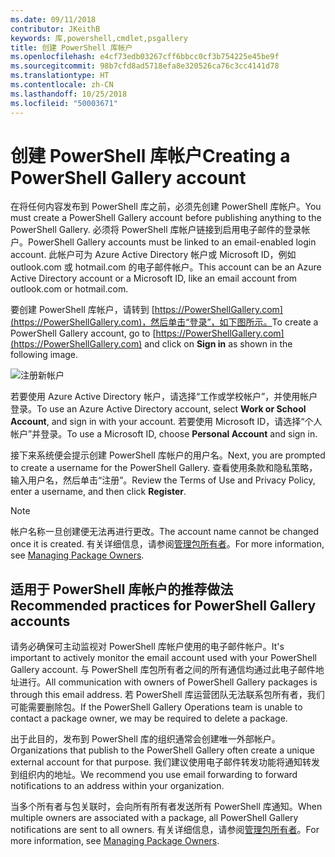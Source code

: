 ```yaml
---
ms.date: 09/11/2018
contributor: JKeithB
keywords: 库,powershell,cmdlet,psgallery
title: 创建 PowerShell 库帐户
ms.openlocfilehash: e4cf73edb03267cff6bbcc0cf3b754225e45be9f
ms.sourcegitcommit: 98b7cfd8ad5718efa8e320526ca76c3cc4141d78
ms.translationtype: HT
ms.contentlocale: zh-CN
ms.lasthandoff: 10/25/2018
ms.locfileid: "50003671"
---
```

# <a name="creating-a-powershell-gallery-account"></a><span data-ttu-id="b9243-103">创建 PowerShell 库帐户</span><span class="sxs-lookup"><span data-stu-id="b9243-103">Creating a PowerShell Gallery account</span></span>

<span data-ttu-id="b9243-104">在将任何内容发布到 PowerShell 库之前，必须先创建 PowerShell 库帐户。</span><span class="sxs-lookup"><span data-stu-id="b9243-104">You must create a PowerShell Gallery account before publishing anything to the PowerShell Gallery.</span></span>
<span data-ttu-id="b9243-105">必须将 PowerShell 库帐户链接到启用电子邮件的登录帐户。</span><span class="sxs-lookup"><span data-stu-id="b9243-105">PowerShell Gallery accounts must be linked to an email-enabled login account.</span></span> <span data-ttu-id="b9243-106">此帐户可为 Azure Active Directory 帐户或 Microsoft ID，例如 outlook.com 或 hotmail.com 的电子邮件帐户。</span><span class="sxs-lookup"><span data-stu-id="b9243-106">This account can be an Azure Active Directory account or a Microsoft ID, like an email account from outlook.com or hotmail.com.</span></span>

<span data-ttu-id="b9243-107">要创建 PowerShell 库帐户，请转到 [https://PowerShellGallery.com](https://PowerShellGallery.com)，然后单击“登录”，如下图所示。</span><span class="sxs-lookup"><span data-stu-id="b9243-107">To create a PowerShell Gallery account, go to [https://PowerShellGallery.com](https://PowerShellGallery.com) and click on **Sign in** as shown in the following image.</span></span>

![注册新帐户](../../Images/CreateAccount-Register.png)

<span data-ttu-id="b9243-109">若要使用 Azure Active Directory 帐户，请选择“工作或学校帐户”，并使用帐户登录。</span><span class="sxs-lookup"><span data-stu-id="b9243-109">To use an Azure Active Directory account, select **Work or School Account**, and sign in with your account.</span></span> <span data-ttu-id="b9243-110">若要使用 Microsoft ID，请选择“个人帐户”并登录。</span><span class="sxs-lookup"><span data-stu-id="b9243-110">To use a Microsoft ID, choose **Personal Account** and sign in.</span></span>

<span data-ttu-id="b9243-111">接下来系统便会提示创建 PowerShell 库帐户的用户名。</span><span class="sxs-lookup"><span data-stu-id="b9243-111">Next, you are prompted to create a username for the PowerShell Gallery.</span></span> <span data-ttu-id="b9243-112">查看使用条款和隐私策略，输入用户名，然后单击“注册”。</span><span class="sxs-lookup"><span data-stu-id="b9243-112">Review the Terms of Use and Privacy Policy, enter a username, and then click **Register**.</span></span>

> [!NOTE]
> <span data-ttu-id="b9243-113">帐户名称一旦创建便无法再进行更改。</span><span class="sxs-lookup"><span data-stu-id="b9243-113">The account name cannot be changed once it is created.</span></span> <span data-ttu-id="b9243-114">有关详细信息，请参阅[管理包所有者](managing-package-owners.md)。</span><span class="sxs-lookup"><span data-stu-id="b9243-114">For more information, see [Managing Package Owners](managing-package-owners.md).</span></span>

## <a name="recommended-practices-for-powershell-gallery-accounts"></a><span data-ttu-id="b9243-115">适用于 PowerShell 库帐户的推荐做法</span><span class="sxs-lookup"><span data-stu-id="b9243-115">Recommended practices for PowerShell Gallery accounts</span></span>

<span data-ttu-id="b9243-116">请务必确保可主动监视对 PowerShell 库帐户使用的电子邮件帐户。</span><span class="sxs-lookup"><span data-stu-id="b9243-116">It's important to actively monitor the email account used with your PowerShell Gallery account.</span></span> <span data-ttu-id="b9243-117">与 PowerShell 库包所有者之间的所有通信均通过此电子邮件地址进行。</span><span class="sxs-lookup"><span data-stu-id="b9243-117">All communication with owners of PowerShell Gallery packages is through this email address.</span></span> <span data-ttu-id="b9243-118">若 PowerShell 库运营团队无法联系包所有者，我们可能需要删除包。</span><span class="sxs-lookup"><span data-stu-id="b9243-118">If the PowerShell Gallery Operations team is unable to contact a package owner, we may be required to delete a package.</span></span>

<span data-ttu-id="b9243-119">出于此目的，发布到 PowerShell 库的组织通常会创建唯一外部帐户。</span><span class="sxs-lookup"><span data-stu-id="b9243-119">Organizations that publish to the PowerShell Gallery often create a unique external account for that purpose.</span></span> <span data-ttu-id="b9243-120">我们建议使用电子邮件转发功能将通知转发到组织内的地址。</span><span class="sxs-lookup"><span data-stu-id="b9243-120">We recommend you use email forwarding to forward notifications to an address within your organization.</span></span>

<span data-ttu-id="b9243-121">当多个所有者与包关联时，会向所有所有者发送所有 PowerShell 库通知。</span><span class="sxs-lookup"><span data-stu-id="b9243-121">When multiple owners are associated with a package, all PowerShell Gallery notifications are sent to all owners.</span></span> <span data-ttu-id="b9243-122">有关详细信息，请参阅[管理包所有者](managing-package-owners.md)。</span><span class="sxs-lookup"><span data-stu-id="b9243-122">For more information, see [Managing Package Owners](managing-package-owners.md).</span></span>
